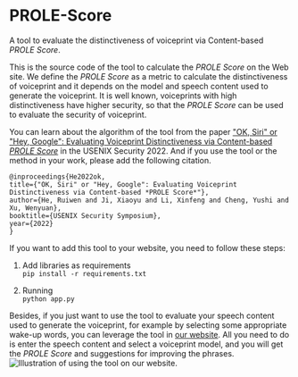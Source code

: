 # PROLE-Score
A tool to evaluate the distinctiveness of voiceprint via Content-based *PROLE Score*.
 
This is the source code of the tool to calculate the *PROLE Score* on the Web site. We define the *PROLE Score* as a metric to calculate the distinctiveness of voiceprint and it depends on the model and speech content used to generate the voiceprint. It is well known, voiceprints with high distinctiveness have higher security, so that the *PROLE Score* can be used to evaluate the security of voiceprint. 
 
You can learn about the algorithm of the tool from the paper ["OK, Siri" or "Hey, Google": Evaluating Voiceprint Distinctiveness via Content-based *PROLE Score*](https://www.usenix.org/conference/usenixsecurity22/presentation/he-ruiwen) in the USENIX Security 2022. And if you use the tool or the method in your work, please add the following citation.
 
    @inproceedings{He2022ok,
    title={"OK, Siri" or "Hey, Google": Evaluating Voiceprint Distinctiveness via Content-based *PROLE Score*"},
    author={He, Ruiwen and Ji, Xiaoyu and Li, Xinfeng and Cheng, Yushi and Xu, Wenyuan},
    booktitle={USENIX Security Symposium},
    year={2022}
    }

If you want to add this tool to your website, you need to follow these steps:
1. Add libraries as requirements  
```pip install -r requirements.txt```
 
2. Running  
```python app.py```

Besides, if you just want to use the tool to evaluate your speech content used to generate the voiceprint, for example by selecting some appropriate wake-up words, you can leverage the tool in [our website](https://sites.google.com/view/voiceprint-sec). All you need to do is enter the speech content and select a voiceprint model, and you will get the *PROLE Score* and suggestions for improving the phrases.  
![Illustration of using the tool on our website.](https://github.com/USSLab/PROLE-Score/blob/main/PROLEscore_GIF.gif "Illustration of using the tool on our website.")

